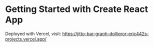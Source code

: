 # Getting Started with Create React App

Deployed with Vercel, visit: https://jitto-bar-graph-dqlliqror-eric442s-projects.vercel.app/
